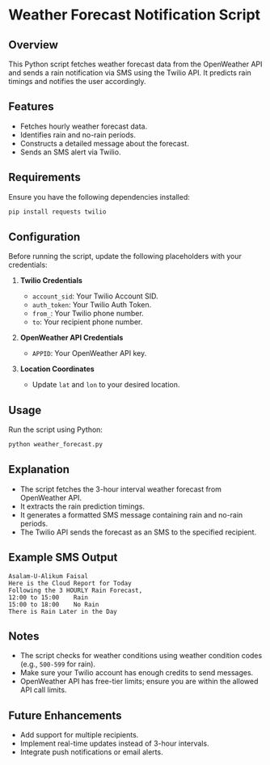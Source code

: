 # Weather Forecast Notification Script

## Overview
This Python script fetches weather forecast data from the OpenWeather API and sends a rain notification via SMS using the Twilio API. It predicts rain timings and notifies the user accordingly.

## Features
- Fetches hourly weather forecast data.
- Identifies rain and no-rain periods.
- Constructs a detailed message about the forecast.
- Sends an SMS alert via Twilio.

## Requirements
Ensure you have the following dependencies installed:

```sh
pip install requests twilio
```

## Configuration
Before running the script, update the following placeholders with your credentials:

1. **Twilio Credentials**
   - `account_sid`: Your Twilio Account SID.
   - `auth_token`: Your Twilio Auth Token.
   - `from_`: Your Twilio phone number.
   - `to`: Your recipient phone number.

2. **OpenWeather API Credentials**
   - `APPID`: Your OpenWeather API key.

3. **Location Coordinates**
   - Update `lat` and `lon` to your desired location.

## Usage
Run the script using Python:

```sh
python weather_forecast.py
```

## Explanation
- The script fetches the 3-hour interval weather forecast from OpenWeather API.
- It extracts the rain prediction timings.
- It generates a formatted SMS message containing rain and no-rain periods.
- The Twilio API sends the forecast as an SMS to the specified recipient.

## Example SMS Output
```
Asalam-U-Alikum Faisal
Here is the Cloud Report for Today
Following the 3 HOURLY Rain Forecast,
12:00 to 15:00    Rain
15:00 to 18:00    No Rain
There is Rain Later in the Day
```

## Notes
- The script checks for weather conditions using weather condition codes (e.g., `500-599` for rain).
- Make sure your Twilio account has enough credits to send messages.
- OpenWeather API has free-tier limits; ensure you are within the allowed API call limits.

## Future Enhancements
- Add support for multiple recipients.
- Implement real-time updates instead of 3-hour intervals.
- Integrate push notifications or email alerts.

